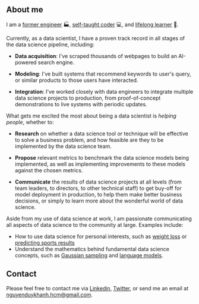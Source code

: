 ## About me

I am a [former engineer](https://www.linkedin.com/in/khanhnguyen-vn/) 🏭, [self-taught coder](https://github.com/seismatica/) 💻, and [lifelong learner](https://medium.com/@seismatica) 📖.

Currently, as a data scientist, I have a proven track record in all stages of the data science pipeline, including:

* **Data acquisition**: I've scraped thousands of webpages to build an AI-powered search engine.

* **Modeling**: I've built systems that recommend keywords to user's query, or similar products to those users have interacted.

* **Integration**: I've worked closely with data engineers to integrate multiple data science projects to production, from proof-of-concept demonstrations to live systems with periodic updates.

What gets me excited the most about being a data scientist is *helping people*, whether to:

* **Research** on whether a data science tool or technique will be effective to solve a business problem, and how feasible are they to be implemented by the data science team.

* **Propose** relevant metrics to benchmark the data science models being implemented, as well as implementing improvements to these models against the chosen metrics.

* **Communicate** the results of data science projects at all levels (from team leaders, to directors, to other technical staff) to get buy-off for model deployment in production, to help them make better business decisions, or simply to learn more about the wonderful world of data science.

Aside from my use of data science at work, I am passionate communicating all aspects of data science to the community at large. Examples include:

* How to use data science for personal interests, such as [weight loss](https://towardsdatascience.com/analyzing-my-weight-loss-journey-with-machine-learning-b74aa2e170f2?source=friends_link&sk=132ba842d95afc92d4e3a0dc6accc7e5) or [predicting sports results](https://towardsdatascience.com/predicting-figure-skating-championship-ranking-from-season-performances-fc704fa7971a?source=friends_link&sk=7e6b2992c6dd5e6e7e1803c574b4236d)
* Understand the mathematics behind fundamental data science concepts, such as [Gaussian sampling](https://medium.com/mti-technology/how-to-generate-gaussian-samples-347c391b7959?source=friends_link&sk=46282403d3478247812038bfa0d1febf) and [language models](https://medium.com/mti-technology/n-gram-language-model-b7c2fc322799?source=friends_link&sk=d03df89a05762efb92a411874e84fea9).

## Contact
Please feel free to contact me via [Linkedin](https://www.linkedin.com/in/khanhnguyen-vn/), [Twitter](https://twitter.com/seismatica), or send me an email at nguyenduykhanh.hcm@gmail.com.

